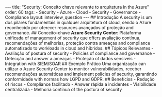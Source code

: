 --- title: "Security: Conceito chave relevante to arquitetura in the Azure" order: 60 tags: - Security - Azure - Cloud - Security - Governance - Compliance layout: interview_question --- ## Introdução A security is um dos pilares fundamentais in qualquer arquitetura of cloud, sendo o Azure reconhecido por oferecer resources avançados of proteção and governance. ## Conceito-chave **Azure Security Center**: Plataforma unificada of management of security que offers avaliação contínua, recomendações of melhorias, proteção contra ameaças and compliance automatizado to workloads in cloud and híbridos. ## Tópicos Relevantes - Avaliação of postura of security - Policies of compliance and governance - Detecção and answer a ameaças - Proteção of dados sensíveis - Integration with SIEM/SOAR ## Exemplo Prático Uma organização can utilizar o Azure Security Center to monitor vulnerabilidades, receber recomendações automáticas and implement policies of security, garantindo conformidade with normas how LGPD and GDPR. ## Benefícios - Redução of riscos - Compliance facilitado - Answer rápida a incidentes - Visibilidade centralizada - Melhoria contínua of the postura of security